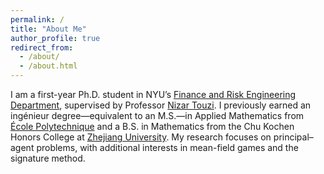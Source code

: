 ```yaml
---
permalink: /
title: "About Me"
author_profile: true
redirect_from: 
  - /about/
  - /about.html
---
```


I am a first-year Ph.D. student in NYU’s [Finance and Risk Engineering Department](https://engineering.nyu.edu/academics/departments/finance-and-risk-engineering), supervised by Professor [Nizar Touzi](http://www.cmap.polytechnique.fr/~touzi/). I previously earned an ingénieur degree—equivalent to an M.S.—in Applied Mathematics from [École Polytechnique](https://www.polytechnique.edu/) and a B.S. in Mathematics from the Chu Kochen Honors College at [Zhejiang University](https://www.zju.edu.cn/english/). My research focuses on principal–agent problems, with additional interests in mean-field games and the signature method.






